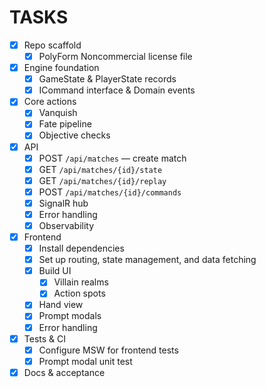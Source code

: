 # TASKS

- [x] Repo scaffold
  - [x] PolyForm Noncommercial license file
- [x] Engine foundation
  - [x] GameState & PlayerState records
  - [x] ICommand interface & Domain events
- [x] Core actions
  - [x] Vanquish
  - [x] Fate pipeline
  - [x] Objective checks
- [x] API
  - [x] POST `/api/matches` — create match
  - [x] GET `/api/matches/{id}/state`
  - [x] GET `/api/matches/{id}/replay`
  - [x] POST `/api/matches/{id}/commands`
  - [x] SignalR hub
  - [x] Error handling
  - [x] Observability
- [x] Frontend
  - [x] Install dependencies
  - [x] Set up routing, state management, and data fetching
  - [x] Build UI
    - [x] Villain realms
    - [x] Action spots
  - [x] Hand view
  - [x] Prompt modals
  - [x] Error handling
- [x] Tests & CI
  - [x] Configure MSW for frontend tests
  - [x] Prompt modal unit test
- [x] Docs & acceptance
